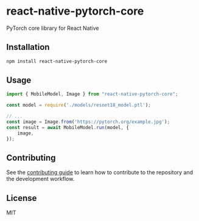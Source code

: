 # react-native-pytorch-core

PyTorch core library for React Native

## Installation

```sh
npm install react-native-pytorch-core
```

## Usage

```js
import { MobileModel, Image } from "react-native-pytorch-core";

const model = require('./models/resnet18_model.ptl');

// ...
const image = Image.from('https://pytorch.org/example.jpg');
const result = await MobileModel.run(model, {
    image,
});
```

## Contributing

See the [contributing guide](CONTRIBUTING.md) to learn how to contribute to the repository and the development workflow.

## License

MIT
